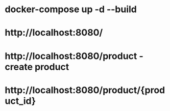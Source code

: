 # docker-compose up -d --build
# http://localhost:8080/
# http://localhost:8080/product - create product
# http://localhost:8080/product/{product_id}
